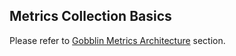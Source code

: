 Metrics Collection Basics
-----------------

Please refer to [Gobblin Metrics Architecture](../metrics/Gobblin-Metrics-Architecture) section.
